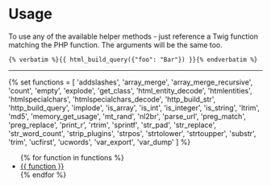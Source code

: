 # Usage

To use any of the available helper methods - just reference a Twig function matching the PHP function. The arguments will be the same too.

    {% verbatim %}{{ html_build_query({"foo": "Bar"}) }}{% endverbatim %}

<hr>

{% set functions = [
    'addslashes',
    'array_merge',
    'array_merge_recursive',
    'count',
    'empty',
    'explode',
    'get_class',
    'html_entity_decode',
    'htmlentities',
    'htmlspecialchars',
    'htmlspecialchars_decode',
    'http_build_str',
    'http_build_query',
    'implode',
    'is_array',
    'is_int',
    'is_integer',
    'is_string',
    'ltrim',
    'md5',
    'memory_get_usage',
    'mt_rand',
    'nl2br',
    'parse_url',
    'preg_match',
    'preg_replace',
    'print_r',
    'rtrim',
    'sprintf',
    'str_pad',
    'str_replace',
    'str_word_count',
    'strip_plugins',
    'strpos',
    'strtolower',
    'strtoupper',
    'substr',
    'trim',
    'ucfirst',
    'ucwords',
    'var_export',
    'var_dump'
    ] %}

<ul>
{% for function in functions %}
    <li><a href="http://php.net/manual/en/function.{{ str_slug(function, '-') }}.php">{{ function }}</a></li>
{% endfor %}
</ul>